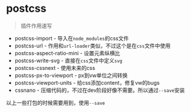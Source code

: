 # postcss
> 插件作用速写

* postcss-import - 导入在`node_modules`的css文件
* postcss-url - 作用和`url-loader`类似，不过这个是在`css`文件中使用
* postcss-aspect-ratio-mini - 设置元素纵横比
* postcss-write-svg - 直接在`css`文件中定义`svg`
* postcss-cssnext - 使用未来的css
* postcss-px-to-viewport - px到vw单位之间转换
* postcss-viewport-units - 给css添加content，修复vw的bugs
* cssnano - 压缩代码的，不过在dev阶段好像不需要。所以通过`--save`安装

以上一些打包的时候需要用到，使用`--save`